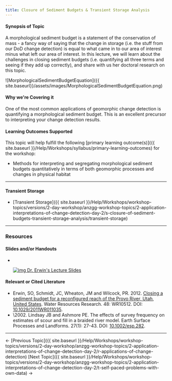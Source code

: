 ```yaml
---
title: Closure of Sediment Budgets & Transient Storage Analysis
---
```


#### Synopsis of Topic

A morphological sediment budget is a statement of the conservation of mass - a fancy way of saying that the change in storage (i.e. the stuff from our DoD change detection) is equal to what came in to our area of interest minus what left our area of interest. In this lecture, we will learn about the challenges in closing sediment budgets  (i.e. quantifying all three terms and seeing if they add up correctly), and share with us her doctoral research on this topic. 

![MorphologicalSedimentBudgetEquation]({{ site.baseurl}}/assets/images/MorphologicalSedimentBudgetEquation.png)

#### Why we're Covering it

One of the most common applications of geomorphic change detection is quantifying a morphological sediment budget. This is an excellent precursor to interpreting your change detection results.

#### Learning Outcomes Supported

This topic will help fulfill the following [primary learning outcome(s)]({{ site.baseurl }}/Help/Workshops/syllabus/primary-learning-outcomes) for the workshop:

- Methods for interpreting and segregating morphological sediment budgets quantitatively in terms of both geomorphic processes and changes in physical habitat

------

#### Transient Storage

- [Transient Storage]({{ site.baseurl }}/Help/Workshops/workshop-topics/versions/2-day-workshop/anzgg-workshop-topics/2-application-interpretations-of-change-detection-day-2/s-closure-of-sediment-budgets-transient-storage-analysis/transient-storage)

------

### Resources

#### Slides and/or Handouts

- ​

  [![img](http://gcdworkshop.joewheaton.org/_/rsrc/1429978007096/workshop-topics/versions/3-day-workshop/3-Day3/u-sediment-budgets/pdfIcon.png) ](http://etal.usu.edu/GCD/Workshop/2012May/M_ClosureSedimentBudgets_color_slides.pdf)[Dr. Erwin's Lecture Slides](http://etal.usu.edu/GCD/Workshop/2014_ANZGG/S_ClosureSedimentBudgets.pdf)  

#### Relevant or Cited Literature

- Erwin, SO, Schmidt, JC, Wheaton, JM and Wilcock, PR. 2012. [Closing a sediment budget for a reconfigured reach of the Provo River, Utah, United States](http://etal.usu.edu/Downloads/wrcr13567.pdf). Water Resources Research. 48: WR10512. DOI: [10.1029/2011WR011035](http://dx.doi.org/10.1029/2011WR011035).
- \2002. Lindsay JB and Ashmore PE. The effects of survey frequency on estimates of scour and fill in a braided river model. Earth Surface Processes and Landforms. 27(1): 27-43. DOI: [10.1002/esp.282](http://dx.doi.org/10.1002/esp.282).

------

← [Previous Topic]({{ site.baseurl }}/Help/Workshops/workshop-topics/versions/2-day-workshop/anzgg-workshop-topics/2-application-interpretations-of-change-detection-day-2/r-applications-of-change-detection)           [Next Topic]({{ site.baseurl }}/Help/Workshops/workshop-topics/versions/2-day-workshop/anzgg-workshop-topics/2-application-interpretations-of-change-detection-day-2/t-self-paced-problems-with-own-data) →